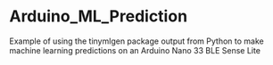 # Arduino_ML_Prediction
Example of using the tinymlgen package output from Python to make machine learning predictions on an Arduino Nano 33 BLE Sense Lite
